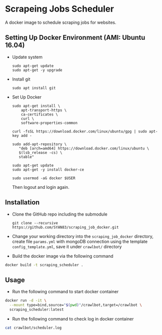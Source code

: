 # Scrapeing Jobs Scheduler

A docker image to schedule scraping jobs for websites.

## Setting Up Docker Environment (AMI: Ubuntu 16.04)

- Update system
  ```
  sudo apt-get update
  sudo apt-get -y upgrade
  ```

- Install git
  ```
  sudo apt install git
  ```
  
- Set Up Docker

  ```
  sudo apt-get install \
      apt-transport-https \
      ca-certificates \
      curl \
      software-properties-common

  curl -fsSL https://download.docker.com/linux/ubuntu/gpg | sudo apt-key add -

  sudo add-apt-repository \
     "deb [arch=amd64] https://download.docker.com/linux/ubuntu \
     $(lsb_release -cs) \
     stable"

  sudo apt-get update    
  sudo apt-get -y install docker-ce

  sudo usermod -aG docker $USER
  ```
  Then logout and login again.

## Installation

- Clone the GitHub repo including the submodule
  ```
  git clone --recursive https://github.com/SYAN83/scraping_job_docker.git
  ```
- Change your working directory into the `scraping_job_docker` directory, create file `params.yml` with mongoDB connection using the template `config_template.yml`, save it under `crawlbot/` directory

- Build the docker image via the following command

```sh
docker build -t scraping_scheduler .
```

## Usage

- Run the following command to start docker container

```sh
docker run -d -it \
  --mount type=bind,source="$(pwd)"/crawlbot,target=/crawlbot \
  scraping_scheduler:latest
```

- Run the following command to check log in docker container

```sh
cat crawlbot/scheduler.log
```

